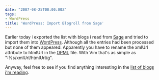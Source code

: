 ```yaml
---
date: "2007-08-25T00:00:00Z"
tags:
- WordPress
title: 'WordPress: Import Blogroll from Sage'
---
```

Earlier today i exported the list with blogs i read from [Sage](http://sage.mozdev.org/) and tried to import them into [WordPress](http://wordpress.org). Although all the entries had been processed but none of them appeared. Apparently you have to rename the xmlUrl attribute to htmlUrl in the [OPML](http://en.wikipedia.org/wiki/OPML) file. With Vim that's as simple as ":%s/xmlUrl/htmlUrl/g".

Anyway, feel free to see if you find anything interesting in the [list of blogs i'm reading](http://www.timvw.be/wp-links-opml.php).
